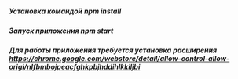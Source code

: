 ##### Установка командой npm install 
##### Запуск приложения npm start
##### Для работы приложения требуется установка расширения https://chrome.google.com/webstore/detail/allow-control-allow-origi/nlfbmbojpeacfghkpbjhddihlkkiljbi